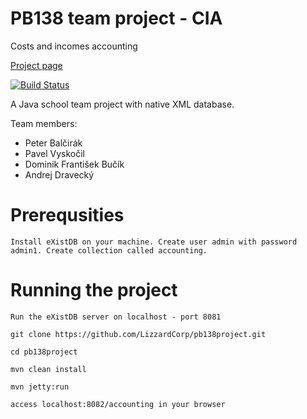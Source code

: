 # PB138 team project - CIA
Costs and incomes accounting

[Project page](https://lizzardcorp.github.io/pb138project/)

[![Build Status](https://travis-ci.org/LizzardCorp/pb138project.svg?branch=master)](https://travis-ci.org/LizzardCorp/pb138project)

A Java school team project with native XML database.

Team members: 
* Peter Balčirák
* Pavel Vyskočil
* Dominik František Bučík
* Andrej Dravecký

# Prerequsities
`Install eXistDB on your machine. Create user admin with password admin1. Create collection called accounting.`

# Running the project
`Run the eXistDB server on localhost - port 8081`

`git clone https://github.com/LizzardCorp/pb138project.git`

`cd pb138project`

`mvn clean install`

`mvn jetty:run`

`access localhost:8082/accounting in your browser` 
